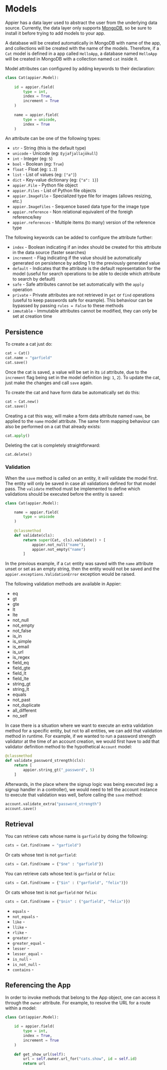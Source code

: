 # Models

Appier has a data layer used to abstract the user from the underlying data source. 
Currently, the data layer only supports [MongoDB](http://www.mongodb.org/), so be
sure to install it before trying to add models to your app.

A database will be created automatically in MongoDB with name of the app, 
and collections will be created with the name of the models. Therefore, if a ``Cat``
model is defined in a app called ``HelloApp``, a database named ``HelloApp`` will be
created in MongoDB with a collection named ``cat`` inside it.

Model attributes can configured by adding keywords to their declaration:

```python
class Cat(appier.Model):
    
    id = appier.field(
        type = int,
        index = True,
        increment = True
    )
    
    name = appier.field(
        type = unicode,
        index = True
    )
```

An attribute can be one of the following types:

* `str` - String (this is the default type)
* `unicode` - Unicode (eg: `Eyjafjallajökull`)
* `int` - Integer (eg: `5`)
* `bool` - Boolean (eg: `True`)
* `float` - Float (eg: `1.3`)
* `list` - List of values (eg: `["a"]`)
* `dict` - Key-value dictionary (eg: `{"a": 1}`)
* `appier.File` - Python file object
* `appier.Files` - List of Python file objects
* `appier.ImageFile` - Specialized type file for images (allows resizing, etc.)
* `appier.ImageFiles` - Sequence based data type for the image type
* `appier.reference` - Non relational equivalent of the foreigh reference/key
* `appier.references` - Multiple items (to many) version of the reference type

The following keywords can be added to configure the attribute further:

* `index` - Boolean indicating if an index should be created for this attribute in 
the data source (faster searches)
* `increment` - Flag indicating if the value should be automatically generated on 
persistence by adding 1 to the previously generated value
* `default` - Indicates that the attribute is the default representation for the model
(useful for search operations to be able to decide which attribute to search by default)
* `safe` - Safe attributes cannot be set automatically with the `apply` operation
* `private` - Private attributes are not retrieved in `get` or `find` operations (useful
to keep passwords safe for example). This behaviour can be bypassed by passing 
`rules = False` to these methods
* `immutable` - Immutable attributes cannot be modified, they can only be set at creation time

## Persistence

To create a cat just do:

```python
cat = Cat()
cat.name = "garfield"
cat.save()
```

Once the cat is saved, a value will be set in its ``id`` attribute, due to the
``increment`` flag being set in the model definition (eg: ``1``, ``2``). To update the 
cat, just make the changes and call ``save`` again. 

To create the cat and have form data be automatically set do this:

```python
cat = Cat.new()
cat.save()
```

Creating a cat this way, will make a form data attribute named ``name``,
be applied to the ``name`` model attribute. The same form mapping behaviour can 
also be performed on a cat that already exists:

```python
cat.apply()
```

Deleting the cat is completely straightforward:

```python
cat.delete()
```

### Validation

When the ``save`` method is called on an entity, it will validate the model first.
The entity will only be saved in case all validations defined for that model pass.
The ``validate`` method must be implemented to define which validations should
be executed before the entity is saved:

```python
class Cat(appier.Model):

    name = appier.field(
        type = unicode
    )
    
    @classmethod
    def validate(cls):
        return super(Cat, cls).validate() + [
            appier.not_null("name"),
            appier.not_empty("name")
        ]
```

In the previous example, if a ``Cat`` entity was saved with the ``name`` attribute
unset or set as an empty string, then the entity would not be saved and the 
``appier.exceptions.ValidationError`` exception would be raised.

The following validation methods are available in Appier:

* eq
* gt
* gte
* lt
* lte
* not_null
* not_empty
* not_false
* is_in
* is_simple
* is_email
* is_url
* is_regex
* field_eq
* field_gte
* field_lt
* field_lte
* string_gt
* string_lt
* equals
* not_past
* not_duplicate
* all_different
* no_self

In case there is a situation where we want to execute an extra validation method
for a specific entity, but not to all entities, we can add that validation method
in runtime. For example, if we wanted to run a password strength validator at the
time of an account creation, we would first have to add that validator definition
method to the hypothetical ``Account`` model:

```python
@classmethod
def validate_password_strength(cls):
    return [
        appier.string_gt("_password", 5)
    ]
```

Afterwards, in the place where the signup logic was being executed (eg: a signup
handler in a controller), we would need to tell the account instance to execute
that validation was well, before calling the ``save`` method:

```python
account.validate_extra("password_strength")
account.save()
```

## Retrieval

You can retrieve cats whose name is ``garfield`` by doing the following:

```python
cats = Cat.find(name = "garfield")
```

Or cats whose text is not ``garfield``:

```python
cats = Cat.find(name = {"$ne" : "garfield"})
```

You can retrieve cats whose text is ``garfield`` or ``felix``:

```python
cats = Cat.find(name = {"$in" : ("garfield", "felix")})
```

Or cats whose text is not ``garfield`` nor ``felix``:

```python
cats = Cat.find(name = {"$nin" : ("garfield", "felix")})
```

* `equals` - 
* `not_equals` -
* `like` -
* `llike` -
* `rlike` -
* `greater` -
* `greater_equal` -
* `lesser` -
* `lesser_equal` -
* `is_null` -
* `is_not_null` -
* `contains` -

## Referencing the App

In order to invoke methods that belong to the App object, one can access it through
the ``owner`` attribute. For example, to resolve the URL for a route within a model:

```python
class Cat(appier.Model):
    
    id = appier.field(
        type = int,
        index = True,
        increment = True
    )
    
	def get_show_url(self):
		url = self.owner.url_for("cats.show", id = self.id)
		return url
```
